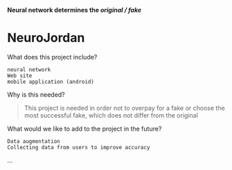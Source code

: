 **Neural network determines the _original / fake_**
# NeuroJordan

What does this project include?
```
neural network
Web site
mobile application (android)
```

Why is this needed?
>This project is needed in order not to overpay for a fake or choose the most successful fake, which does not differ from the original

What would we like to add to the project in the future?
```
Data augmentation
Collecting data from users to improve accuracy
```

...
